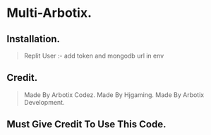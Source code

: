 # Multi-Arbotix.  

## Installation.
> Replit User :- add token and mongodb url in env

## Credit.
> Made By Arbotix Codez.
> Made By Hjgaming.
> Made By Arbotix Development.

## Must Give Credit To Use This Code.
